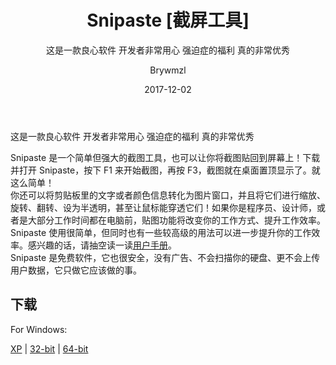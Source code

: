 ﻿---
layout:     post
title:      Snipaste [截屏工具]
subtitle:   这是一款良心软件 开发者非常用心 强迫症的福利 真的非常优秀
date:       2017-12-02
author:     Brywmzl
header-img: img/Snipaste/Snipaste_2017-12-02_09-51-49.jpg
catalog: true
tags:

---
这是一款良心软件 开发者非常用心 强迫症的福利 真的非常优秀

<!--more-->

Snipaste 是一个简单但强大的截图工具，也可以让你将截图贴回到屏幕上！下载并打开 Snipaste，按下 F1 来开始截图，再按 F3，截图就在桌面置顶显示了。就这么简单！  
你还可以将剪贴板里的文字或者颜色信息转化为图片窗口，并且将它们进行缩放、旋转、翻转、设为半透明，甚至让鼠标能穿透它们！如果你是程序员、设计师，或者是大部分工作时间都在电脑前，贴图功能将改变你的工作方式、提升工作效率。  
Snipaste 使用很简单，但同时也有一些较高级的用法可以进一步提升你的工作效率。感兴趣的话，请抽空读一读[用户手册](https://docs.snipaste.com/#/zh-cn/)。  
Snipaste 是免费软件，它也很安全，没有广告、不会扫描你的硬盘、更不会上传用户数据，它只做它应该做的事。

## 下载  

For Windows:  

[XP](https://dl.snipaste.com/win-xp) | [32-bit](https://dl.snipaste.com/win-x86) | [64-bit](https://dl.snipaste.com/win-x64)